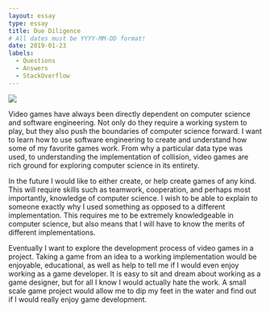 ```yaml
---
layout: essay
type: essay
title: Due Diligence
# All dates must be YYYY-MM-DD format!
date: 2019-01-23
labels:
  - Questions
  - Answers
  - StackOverflow
---
```


<img class="ui medium left floated image" src="../images/rtfm.png">

Video games have always been directly dependent on computer science and software engineering. Not only do they require a working system to play, but they also push the boundaries of computer science forward. I want to learn how to use software engineering to create and understand how some of my favorite games work. From why a particular data type was used, to understanding the implementation of collision, video games are rich ground for exploring computer science in its entirety.

In the future I would like to either create, or help create games of any kind. This will require skills such as teamwork, cooperation, and perhaps most importantly, knowledge of computer science. I wish to be able to explain to someone exactly why I used something as opposed to a different implementation. This requires me to be extremely knowledgeable in computer science, but also means that I will have to know the merits of different implementations. 

Eventually I want to explore the development process of video games in a project. Taking a game from an idea to a working implementation would be enjoyable, educational, as well as help to tell me if I would even enjoy working as a game developer. It is easy to sit and dream about working as a game designer, but for all I know I would actually hate the work. A small scale game project would allow me to dip my feet in the water and find out if I would really enjoy game development.
